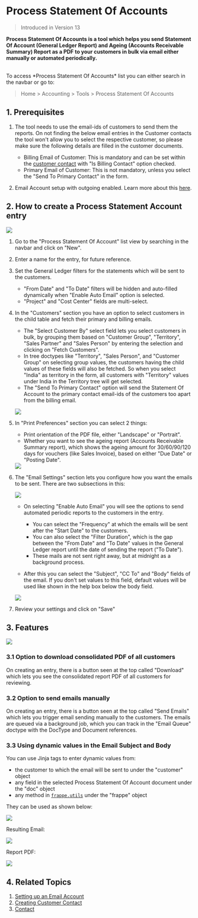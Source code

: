 <!-- add-breadcrumbs -->

# Process Statement Of Accounts

> Introduced in Version 13

**Process Statement Of Accounts is a tool which helps you send Statement Of Account (General Ledger Report) and Ageing (Accounts Receivable Summary) Report as a PDF to your customers in bulk via email either manually or automated periodically.**

<br>
To access *Process Statement Of Accounts* list you can either search in the navbar or go to:

> Home > Accounting > Tools > Process Statement Of Accounts

## 1. Prerequisites

1. The tool needs to use the email-ids of customers to send them the reports. On not finding the below email entries in the Customer contacts the tool won't allow you to select the respective customer, so please make sure the following details are filled in the customer documents.

    - Billing Email of Customer: This is mandatory and can be set within the [customer contact](/docs/user/manual/en/CRM/contact#1-how-to-create-a-contact) with "Is Billing Contact" option checked.
    - Primary Email of Customer: This is not mandatory, unless you select the "Send To Primary Contact" in the form.

2. Email Account setup with outgoing enabled. Learn more about this [here](/docs/user/manual/en/setting-up/email/email-account).


## 2. How to create a Process Statement Account entry

<img class="screenshot" src="{{docs_base_url}}/assets/img/accounts/process-statement-of-accounts/name_and_filters.png">


1. Go to the "Process Statement Of Account" list view by searching in the navbar and click on "New".

2. Enter a name for the entry, for future reference.

3. Set the General Ledger filters for the statements which will be sent to the customers.

    - "From Date" and "To Date" filters will be hidden and auto-filled dynamically when "Enable Auto Email" option is selected.
    - "Project" and "Cost Center" fields are multi-select.

4. In the "Customers" section you have an option to select customers in the child table and fetch their primary and billing emails. 

    - The "Select Customer By" select field lets you select customers in bulk, by grouping them based on "Customer Group", "Territory", "Sales Partner" and "Sales Person" by entering the selection and clicking on "Fetch Customers". 
    - In tree doctypes like "Territory", "Sales Person", and "Customer Group" on selecting group values, the customers having the child values of these fields will also be fetched. So when you select "India" as territory in the form, all customers with "Territory" values under India in the Territory tree will get selected.
    - The "Send To Primary Contact" option will send the Statement Of Account to the primary contact email-ids of the customers too apart from the billing email.

    <img class="screenshot" src="{{docs_base_url}}/assets/img/accounts/process-statement-of-accounts/customers.png"><br>

5. In "Print Preferences" section you can select 2 things:

    - Print orientation of the PDF file, either "Landscape" or "Portrait".
    - Whether you want to see the ageing report (Accounts Receivable Summary report), which shows the ageing amount for 30/60/90/120 days for vouchers (like Sales Invoice), based on either "Due Date" or "Posting Date".

    <img class="screenshot" src="{{docs_base_url}}/assets/img/accounts/process-statement-of-accounts/print.png">

6. The "Email Settings" section lets you configure how you want the emails to be sent. There are two subsections in this:

    <img class="screenshot" src="{{docs_base_url}}/assets/img/accounts/process-statement-of-accounts/auto-email.png">
    
    - On selecting "Enable Auto Email" you will see the options to send automated periodic reports to the customers in the entry.

        - You can select the "Frequency" at which the emails will be sent after the "Start Date" to the customers.
        - You can also select the "Filter Duration", which is the gap between the "From Date" and "To Date" values in the General Ledger report until the date of sending the report ("To Date").
        - These mails are not sent right away, but at midnight as a background process.
    
    - After this you can select the "Subject", "CC To" and "Body" fields of the email. If you don't set values to this field, default values will be used like shown in the help box below the body field.
    
    <img class="screenshot" src="{{docs_base_url}}/assets/img/accounts/process-statement-of-accounts/email-content.png">

7. Review your settings and click on "Save"

## 3. Features

<img class="screenshot" src="{{docs_base_url}}/assets/img/accounts/process-statement-of-accounts/buttons.png">

### 3.1 Option to download consolidated PDF of all customers

On creating an entry, there is a button seen at the top called "Download" which lets you see the consolidated report PDF of all customers for reviewing.

### 3.2 Option to send emails manually

On creating an entry, there is a button seen at the top called "Send Emails" which lets you trigger email sending manually to the customers. The emails are queued via a background job, which you can track in the "Email Queue" doctype with the DocType and Document references.

### 3.3 Using dynamic values in the Email Subject and Body

You can use Jinja tags to enter dynamic values from:

- the customer to which the email will be sent to under the "customer" object 
- any field in the selected Process Statement Of Account document under the "doc" object
- any method in [`frappe.utils`](https://github.com/frappe/frappe/blob/develop/frappe/utils/__init__.py) under the "frappe" object

They can be used as shown below:

<img class="screenshot" src="{{docs_base_url}}/assets/img/accounts/process-statement-of-accounts/template.png">

Resulting Email:

<img class="screenshot" src="{{docs_base_url}}/assets/img/accounts/process-statement-of-accounts/email.png">

Report PDF:

<img class="screenshot" src="{{docs_base_url}}/assets/img/accounts/process-statement-of-accounts/report.png">

## 4. Related Topics
1. [Setting up an Email Account](/docs/user/manual/en/setting-up/email/email-account.md)
1. [Creating Customer Contact](/docs/user/manual/en/CRM/contact#1-how-to-create-a-contact)
1. [Contact](/docs/user/manual/en/CRM/contact.md)